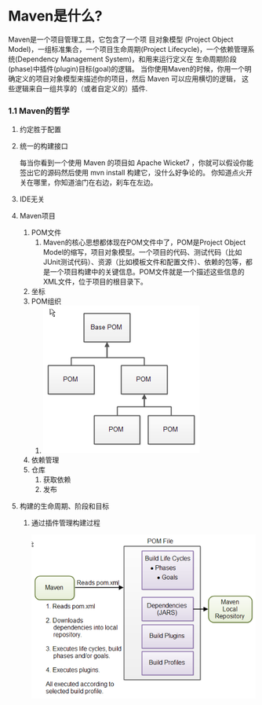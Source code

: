 # Maven是什么?

Maven是一个项目管理工具，它包含了一个项 目对象模型 (Project Object Model)，一组标准集合，一个项目生命周期(Project Lifecycle)，一个依赖管理系统(Dependency Management System)，和用来运行定义在 生命周期阶段(phase)中插件(plugin)目标(goal)的逻辑。 当你使用Maven的时候，你用一个明确定义的项目对象模型来描述你的项目，然后 Maven 可以应用横切的逻辑， 这些逻辑来自一组共享的（或者自定义的）插件.

### 1.1 Maven的哲学

1. 约定胜于配置

2. 统一的构建接口

   每当你看到一个使用 Maven 的项目如 Apache Wicket7 ，你就可以假设你能签出它的源码然后使用 mvn install 构建它，没什么好争论的。 你知道点火开关在哪里，你知道油门在右边，刹车在左边。    

3. IDE无关

4. Maven项目

   1. POM文件
      1. Maven的核心思想都体现在POM文件中了，POM是Project Object Model的缩写，项目对象模型。一个项目的代码、测试代码（比如JUnit测试代码）、资源（比如模板文件和配置文件）、依赖的包等，都是一个项目构建中的关键信息。POM文件就是一个描述这些信息的XML文件，位于项目的根目录下。 
   2. 坐标
   3. POM组织
      1. ![super-pom](img/super-pom.png) 
   4. 依赖管理
   5. 仓库
      1. 获取依赖
      2. 发布

5. 构建的生命周期、阶段和目标

   1. 通过插件管理构建过程

      ![maven-overview](img\maven-overview.png) 